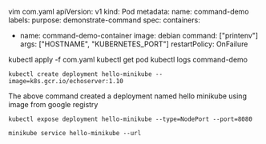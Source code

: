 vim com.yaml
apiVersion: v1
kind: Pod
metadata:
  name: command-demo
  labels:
    purpose: demonstrate-command
spec:
  containers:
  - name: command-demo-container
    image: debian
    command: ["printenv"]
    args: ["HOSTNAME", "KUBERNETES_PORT"]
  restartPolicy: OnFailure

kubectl apply -f com.yaml
kubectl get pod
kubectl logs command-demo

```
kubectl create deployment hello-minikube --image=k8s.gcr.io/echoserver:1.10 
```

The above command created a deployment named hello minikube using image from google registry 

```
kubectl expose deployment hello-minikube --type=NodePort --port=8080
```
```
minikube service hello-minikube --url
```


